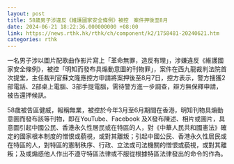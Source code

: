 ```yaml
---
layout: post
title: 58歲男子涉違反《維護國家安全條例》被控　案件押後至8月
date: 2024-06-21 18:22:36.000000000 +08:00
link: https://news.rthk.hk/rthk/ch/component/k2/1758481-20240621.htm
categories: rthk
---
```


一名男子涉以圖片配歌曲作影片寫上「革命無罪，造反有理」，涉嫌違反《維護國家安全條例》，被控「明知而發布具煽動意圖的刊物罪」，案件在西九龍裁判法院首次提堂，主任裁判官蘇文隆應控方申請將案押後至8月7日，控方表示，警方搜獲2部電話、2部桌上電腦、3部手提電腦，需待警方進一步調查，辯方無保釋申請，被告還押候訊。

58歲被告區健威，報稱無業，被控於今年3月至6月期間在香港，明知刊物具煽動意圖而發布該等刊物，即在YouTube、Facebook 及X發布陳述、相片或圖片，具意圖引起中國公民、香港永久性居民或在特區的人，對《中華人民共和國憲法》確定的國家根本制度的憎恨或藐視，或對其離叛；引起中國公民、香港永久性居民或在特區的人，對特區的憲制秩序、行政、立法或司法機關的憎恨或藐視，或對其離叛；及或煽惑他人作出不遵守特區法律或不服從根據特區法律發出的命令的作為。
